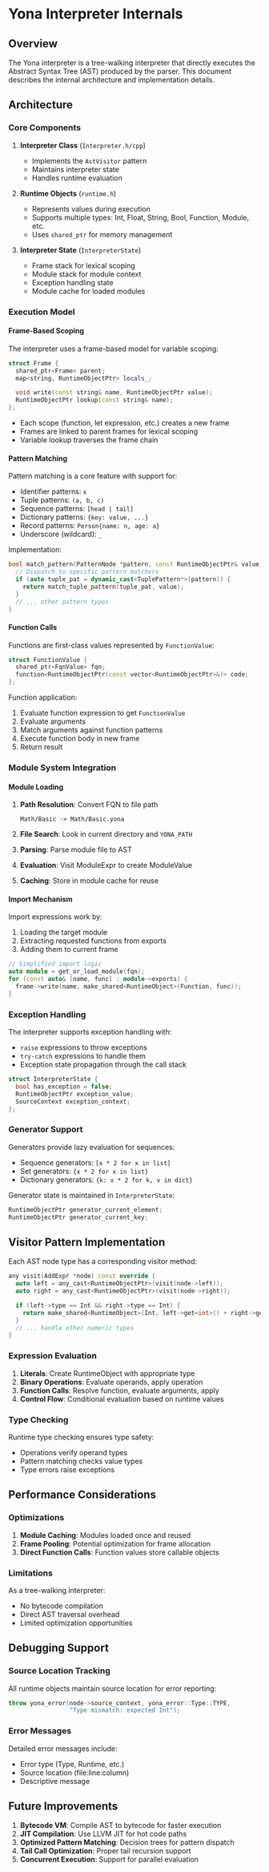 # Yona Interpreter Internals

## Overview

The Yona interpreter is a tree-walking interpreter that directly executes the Abstract Syntax Tree (AST) produced by the parser. This document describes the internal architecture and implementation details.

## Architecture

### Core Components

1. **Interpreter Class** (`Interpreter.h/cpp`)
   - Implements the `AstVisitor` pattern
   - Maintains interpreter state
   - Handles runtime evaluation

2. **Runtime Objects** (`runtime.h`)
   - Represents values during execution
   - Supports multiple types: Int, Float, String, Bool, Function, Module, etc.
   - Uses `shared_ptr` for memory management

3. **Interpreter State** (`InterpreterState`)
   - Frame stack for lexical scoping
   - Module stack for module context
   - Exception handling state
   - Module cache for loaded modules

### Execution Model

#### Frame-Based Scoping

The interpreter uses a frame-based model for variable scoping:

```cpp
struct Frame {
  shared_ptr<Frame> parent;
  map<string, RuntimeObjectPtr> locals_;

  void write(const string& name, RuntimeObjectPtr value);
  RuntimeObjectPtr lookup(const string& name);
};
```

- Each scope (function, let expression, etc.) creates a new frame
- Frames are linked to parent frames for lexical scoping
- Variable lookup traverses the frame chain

#### Pattern Matching

Pattern matching is a core feature with support for:
- Identifier patterns: `x`
- Tuple patterns: `(a, b, c)`
- Sequence patterns: `[head | tail]`
- Dictionary patterns: `{key: value, ...}`
- Record patterns: `Person{name: n, age: a}`
- Underscore (wildcard): `_`

Implementation:
```cpp
bool match_pattern(PatternNode *pattern, const RuntimeObjectPtr& value) {
  // Dispatch to specific pattern matchers
  if (auto tuple_pat = dynamic_cast<TuplePattern*>(pattern)) {
    return match_tuple_pattern(tuple_pat, value);
  }
  // ... other pattern types
}
```

#### Function Calls

Functions are first-class values represented by `FunctionValue`:

```cpp
struct FunctionValue {
  shared_ptr<FqnValue> fqn;
  function<RuntimeObjectPtr(const vector<RuntimeObjectPtr>&)> code;
};
```

Function application:
1. Evaluate function expression to get `FunctionValue`
2. Evaluate arguments
3. Match arguments against function patterns
4. Execute function body in new frame
5. Return result

### Module System Integration

#### Module Loading

1. **Path Resolution**: Convert FQN to file path
   ```
   Math/Basic -> Math/Basic.yona
   ```

2. **File Search**: Look in current directory and `YONA_PATH`

3. **Parsing**: Parse module file to AST

4. **Evaluation**: Visit ModuleExpr to create ModuleValue

5. **Caching**: Store in module cache for reuse

#### Import Mechanism

Import expressions work by:
1. Loading the target module
2. Extracting requested functions from exports
3. Adding them to current frame

```cpp
// Simplified import logic
auto module = get_or_load_module(fqn);
for (const auto& [name, func] : module->exports) {
  frame->write(name, make_shared<RuntimeObject>(Function, func));
}
```

### Exception Handling

The interpreter supports exception handling with:
- `raise` expressions to throw exceptions
- `try-catch` expressions to handle them
- Exception state propagation through the call stack

```cpp
struct InterpreterState {
  bool has_exception = false;
  RuntimeObjectPtr exception_value;
  SourceContext exception_context;
};
```

### Generator Support

Generators provide lazy evaluation for sequences:
- Sequence generators: `[x * 2 for x in list]`
- Set generators: `{x * 2 for x in list}`
- Dictionary generators: `{k: v * 2 for k, v in dict}`

Generator state is maintained in `InterpreterState`:
```cpp
RuntimeObjectPtr generator_current_element;
RuntimeObjectPtr generator_current_key;
```

## Visitor Pattern Implementation

Each AST node type has a corresponding visitor method:

```cpp
any visit(AddExpr *node) const override {
  auto left = any_cast<RuntimeObjectPtr>(visit(node->left));
  auto right = any_cast<RuntimeObjectPtr>(visit(node->right));

  if (left->type == Int && right->type == Int) {
    return make_shared<RuntimeObject>(Int, left->get<int>() + right->get<int>());
  }
  // ... handle other numeric types
}
```

### Expression Evaluation

1. **Literals**: Create RuntimeObject with appropriate type
2. **Binary Operations**: Evaluate operands, apply operation
3. **Function Calls**: Resolve function, evaluate arguments, apply
4. **Control Flow**: Conditional evaluation based on runtime values

### Type Checking

Runtime type checking ensures type safety:
- Operations verify operand types
- Pattern matching checks value types
- Type errors raise exceptions

## Performance Considerations

### Optimizations

1. **Module Caching**: Modules loaded once and reused
2. **Frame Pooling**: Potential optimization for frame allocation
3. **Direct Function Calls**: Function values store callable objects

### Limitations

As a tree-walking interpreter:
- No bytecode compilation
- Direct AST traversal overhead
- Limited optimization opportunities

## Debugging Support

### Source Location Tracking

All runtime objects maintain source location for error reporting:
```cpp
throw yona_error(node->source_context, yona_error::Type::TYPE,
                 "Type mismatch: expected Int");
```

### Error Messages

Detailed error messages include:
- Error type (Type, Runtime, etc.)
- Source location (file:line:column)
- Descriptive message

## Future Improvements

1. **Bytecode VM**: Compile AST to bytecode for faster execution
2. **JIT Compilation**: Use LLVM JIT for hot code paths
3. **Optimized Pattern Matching**: Decision trees for pattern dispatch
4. **Tail Call Optimization**: Proper tail recursion support
5. **Concurrent Execution**: Support for parallel evaluation
